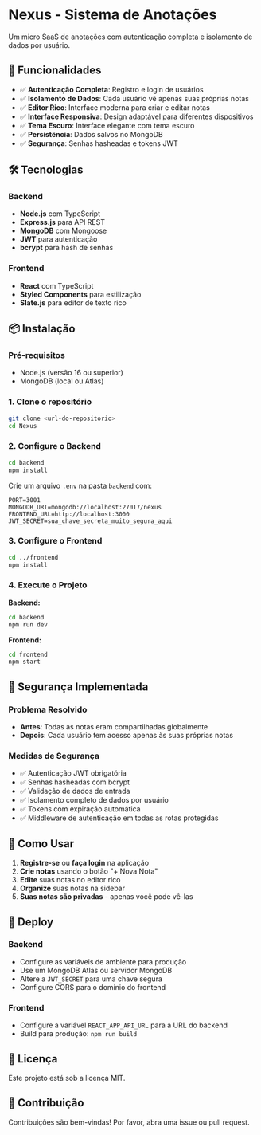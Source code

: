 # Nexus - Sistema de Anotações

Um micro SaaS de anotações com autenticação completa e isolamento de dados por usuário.

## 🚀 Funcionalidades

- ✅ **Autenticação Completa**: Registro e login de usuários
- ✅ **Isolamento de Dados**: Cada usuário vê apenas suas próprias notas
- ✅ **Editor Rico**: Interface moderna para criar e editar notas
- ✅ **Interface Responsiva**: Design adaptável para diferentes dispositivos
- ✅ **Tema Escuro**: Interface elegante com tema escuro
- ✅ **Persistência**: Dados salvos no MongoDB
- ✅ **Segurança**: Senhas hasheadas e tokens JWT

## 🛠️ Tecnologias

### Backend
- **Node.js** com TypeScript
- **Express.js** para API REST
- **MongoDB** com Mongoose
- **JWT** para autenticação
- **bcrypt** para hash de senhas

### Frontend
- **React** com TypeScript
- **Styled Components** para estilização
- **Slate.js** para editor de texto rico

## 📦 Instalação

### Pré-requisitos
- Node.js (versão 16 ou superior)
- MongoDB (local ou Atlas)

### 1. Clone o repositório
```bash
git clone <url-do-repositorio>
cd Nexus
```

### 2. Configure o Backend
```bash
cd backend
npm install
```

Crie um arquivo `.env` na pasta `backend` com:
```env
PORT=3001
MONGODB_URI=mongodb://localhost:27017/nexus
FRONTEND_URL=http://localhost:3000
JWT_SECRET=sua_chave_secreta_muito_segura_aqui
```

### 3. Configure o Frontend
```bash
cd ../frontend
npm install
```

### 4. Execute o Projeto

**Backend:**
```bash
cd backend
npm run dev
```

**Frontend:**
```bash
cd frontend
npm start
```

## 🔐 Segurança Implementada

### Problema Resolvido
- **Antes**: Todas as notas eram compartilhadas globalmente
- **Depois**: Cada usuário tem acesso apenas às suas próprias notas

### Medidas de Segurança
- ✅ Autenticação JWT obrigatória
- ✅ Senhas hasheadas com bcrypt
- ✅ Validação de dados de entrada
- ✅ Isolamento completo de dados por usuário
- ✅ Tokens com expiração automática
- ✅ Middleware de autenticação em todas as rotas protegidas

## 📱 Como Usar

1. **Registre-se** ou **faça login** na aplicação
2. **Crie notas** usando o botão "+ Nova Nota"
3. **Edite** suas notas no editor rico
4. **Organize** suas notas na sidebar
5. **Suas notas são privadas** - apenas você pode vê-las

## 🚀 Deploy

### Backend
- Configure as variáveis de ambiente para produção
- Use um MongoDB Atlas ou servidor MongoDB
- Altere a `JWT_SECRET` para uma chave segura
- Configure CORS para o domínio do frontend

### Frontend
- Configure a variável `REACT_APP_API_URL` para a URL do backend
- Build para produção: `npm run build`

## 📄 Licença

Este projeto está sob a licença MIT.

## 🤝 Contribuição

Contribuições são bem-vindas! Por favor, abra uma issue ou pull request. 